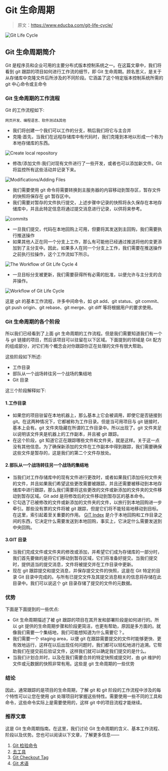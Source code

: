 # Git 生命周期

> 原文：<https://www.educba.com/git-life-cycle/>

![Git Life Cycle](img/8fd8005322850ddb52143a2dc6cf120b.png)



## Git 生命周期简介

Git 是程序员和企业可用的主要分布式版本控制系统之一。在这篇文章中，我们将看到 git 跟踪的项目如何进行工作流的细节，即 Git 生命周期。顾名思义，是关于从存储库中克隆文件后所涉及的不同阶段。它涵盖了这个特定版本控制系统所需的 git 中心命令或主命令

### Git 生命周期的工作流程

Git 的工作流程如下:

<small>网页开发、编程语言、软件测试&其他</small>

*   我们将创建一个我们可以工作的分支，稍后我们将它与主合并
*   克隆:首先，当我们在远程存储库中有代码时，我们克隆到本地以形成一个称为本地存储库的东西。

![Create local repository](img/832f9c15d645e5a6111721129724de76.png)



*   修改/添加文件:我们对现有文件进行了一些开发，或者也可以添加新文件。Git 将监控所有这些活动并记录下来。

![Modifications/Adding Files](img/864d8caed018df8baf48b7d9724c6bb8.png)



*   我们需要使用 git 命令将需要转换到主服务器的内容移动到暂存区，暂存文件的快照将保存在 git 暂存区中。
*   我们需要对暂存的文件执行提交，上述步骤中记录的快照将永久保存在本地存储库中，并且此特定信息将通过提交消息进行记录，以供将来参考。

![commits](img/a1ff9fd4893cb03e0e214fca97d93d21.png)



*   一旦我们提交，代码在本地回购上可用，但要将其发送到主回购，我们需要执行推送操作
*   如果其他人正在同一个分支上工作，那么有可能他已经通过推送将他的变更添加到了主分支中。因此，如果多人在同一个分支上工作，我们需要在推送操作之前执行拉操作，这个工作流如下所示。

![The Workflow of Git Life Cycle 4](img/b6ffb3215a75272473a3d7721a899fc1.png)



*   一旦目标分支被更新，我们需要获得所有必需的批准，以便允许与主分支的合并操作。

![Workflow of Git Life Cycle ](img/f1daddb3c3218e68d1c1b2fda7379d03.png)



这是 git 的基本工作流程，许多中间命令，如 git add、git status、git commit、git push origin、git rebase、git merge、git diff 等将根据用户的要求使用。

### Git 生命周期的各个阶段

所以我们已经看到了上面 git 生命周期的工作流程。但是我们需要知道我们有一个与 git 链接的项目，然后该项目可以驻留在以下区域。下面提到的领域是 Git 配方的组成部分，对它们有个概念会对你跟踪你正在处理的文件有很大帮助。

这些阶段如下所述:

*   工作目录
*   部队从一个战场转往另一个战场的集结地
*   Git 目录

这三个阶段解释如下:

#### 1.工作目录

*   如果您的项目驻留在本地机器上，那么基本上它会被调用，即使它是否链接到 git。在这两种情况下，它都被称为工作目录。但是当可用项目与 git 链接时，基本上会有。git 文件夹隐藏在所谓的工作目录中。所以出现了。git 文件夹足以说明该文件夹是机器上的工作副本，并且被 git 跟踪。
*   在这个阶段，git 知道它正在跟踪哪些文件和文件夹，就是这样。关于这一点没有其他信息。为了确保新添加的文件在工作副本中得到跟踪，我们需要确保这些文件是暂存的，这是我们的第二个文件存放处。

#### 2.部队从一个战场转往另一个战场的集结地

*   当我们对工作存储库中的现有文件进行更改时，或者如果我们添加任何文件夹的文件，并且如果我们希望这些更改需要被跟踪，并且还需要被移动到本地存储库中进行跟踪，那么我们需要将这些更改的文件或新添加的文件夹的文件移动到暂存区域。Git add 是将修改后的文件移动到暂存区的基本命令。
*   它勾选了已被修改的文件或新添加的文件夹的文件，以旅行到本地回购进一步牵引。那些没有票的文件将被 git 跟踪，但是它们将不能轻易地移动到目标。在这里，索引起着至关重要的作用。 [GIT Index](https://www.educba.com/git-index/) 是介于本地回购和工作目录之间的东西，它决定什么需要发送到本地回购，事实上，它决定什么需要发送到中央回购。

#### 3.GIT 目录

*   当我们完成文件或文件夹的修改或添加，并希望它们成为存储库的一部分时，我们首先要做的是将它们移动到暂存区域，它们将准备好提交。当我们提交时，提供适当的提交消息，文件将被提交并在工作目录中更新。
*   现在 git 跟踪提交和提交消息，并保存提交文件的快照，这是在 Git 特定的目录 Git 目录中完成的。与所有已提交文件及其提交消息相关的信息将存储在此目录中。我们可以说这个 git 目录存储了提交的文件的元数据。

### 优势

下面是下面提到的一些优点:

*   Git 生命周期描述了被 git 跟踪的项目在其开发和部署阶段是如何进行的。所以 git 提供的生命周期步骤和阶段更简洁，也更有帮助，原因是多方面的。就像我们需要一个集结地，我们可能想知道为什么需要它？。
*   我们需要一个 staging area，以便 git 在跟踪需要提交的文件时能够更快、更有效地运行，这样在以后出现任何问题时，我们都可以轻松地进行追溯。它帮助我们在提交前后验证文件，这样我们就可以确定我们提交的是什么。
*   当我们计划合并时，以及在我们需要合并的特定快照或提交时，由 git 维护的文件或元数据的快照非常有用。这些是 git 生命周期的一些优势

### 结论

因此，通常跟踪的是项目的生命周期，了解 git 和 git 阶段的工作流程中涉及的每个特性可以让您在使用 git 处理项目时掌握这些特性。需要使用一些不同的工具和命令，这些命令实际上是需要使用的，这样 git 中的项目流程才能继续。

### 推荐文章

这是 Git 生命周期指南。在这里，我们讨论 Git 生命周期的含义、基本工作流程、阶段以及优势。您也可以阅读以下文章，了解更多信息——

1.  [Git 检验命令](https://www.educba.com/git-checkout-command/)
2.  [去工具](https://www.educba.com/git-tools/)
3.  [Git Checkout Tag](https://www.educba.com/git-checkout-tag/)
4.  [Git 术语](https://www.educba.com/git-terminology/)





